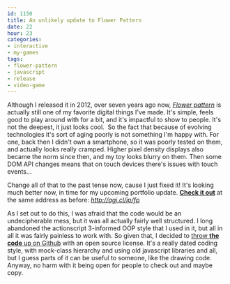 ```yaml
---
id: 1150
title: An unlikely update to Flower Pattern
date: 22
hour: 23
categories:
- interactive
- my-games
tags:
- flower-pattern
- javascript
- release
- video-game
---
```


Although I released it in 2012, over seven years ago now, [_Flower pattern_](/2012/11/flower-pattern/) is actually still one of my favorite digital things I've made. It's simple, feels good to play around with for a bit, and it's impactful to show to people. It's not the deepest, it just looks cool.  So the fact that because of evolving technologies it's sort of aging poorly is not something I'm happy with. For one, back then I didn't own a smartphone, so it was poorly tested on them, and actually looks really cramped. Higher pixel density displays also became the norm since then, and my toy looks blurry on them. Then some DOM API changes means that on touch devices there's issues with touch events…

Change all of that to the past tense now, cause I just fixed it! It's looking much better now, in time for my upcoming portfolio update. **[Check it out](http://agj.cl/ip/fp)** at the same address as before: _http://agj.cl/ip/fp_

As I set out to do this, I was afraid that the code would be an undecipherable mess, but it was all actually fairly well structured. I long abandoned the actionscript 3-informed OOP style that I used in it, but all in all it was fairly painless to work with. So given that, I decided to [throw **the code** up on Github](https://github.com/agj/flowerpattern/) with an open source license. It's a really dated coding style, with mock-class hierarchy and using old javascript libraries and all, but I guess parts of it can be useful to someone, like the drawing code. Anyway, no harm with it being open for people to check out and maybe copy.

